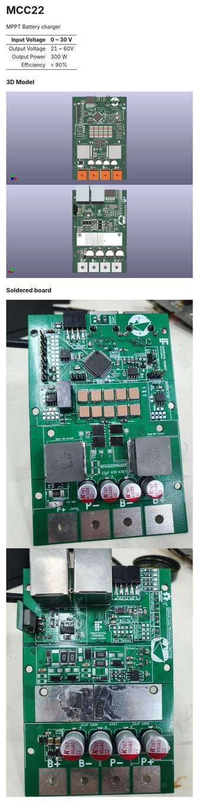 # MCC22

MPPT Battery charger

| Input Voltage     | 0 ~ 30 V  |
| ----------------: | :-------- |
|   Output Voltage  | 21 ~ 60V  |
| Output Power      | 300 W     |
| Efficiency        | > 90%     |


### 3D Model

<img style="background-color:white"  src="images/top.png" alt="3D" align="center" width="600"/>
<img style="background-color:white"  src="images/bottom.png" alt="3D" align="center" width="600"/>

### Soldered board

<img style="background-color:white"  src="images/real_top.jpeg" alt="Soldered" align="center" width="600"/>
<img style="background-color:white"  src="images/real_bottom.jpeg" alt="Soldered" align="center" width="600"/>

